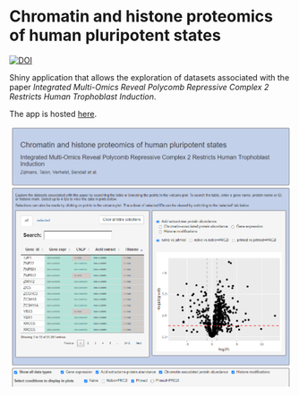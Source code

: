 # Chromatin and histone proteomics of human pluripotent states

[![DOI](https://zenodo.org/badge/408863184.svg)](https://zenodo.org/badge/latestdoi/408863184)

Shiny application that allows the exploration of datasets associated with the paper *Integrated Multi-Omics Reveal Polycomb Repressive Complex 2 Restricts Human Trophoblast Induction*.   

The app is hosted [here](https://www.bioinformatics.babraham.ac.uk/shiny/shiny_omics/Shiny_omics/). 

![shiny app screenshot](app_screenshot.png)
